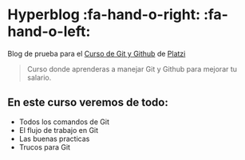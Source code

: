 # Hyperblog :fa-hand-o-right: :fa-hand-o-left:
Blog de prueba para el [Curso de Git y Github](https://platzi.com/cursos/git-github/) de [Platzi](https://platzi.com)
> Curso donde aprenderas a manejar Git y Github para mejorar tu salario.

## En este curso veremos de todo:
* Todos los comandos de Git
* El flujo de trabajo en Git
* Las buenas practicas
* Trucos para Git


